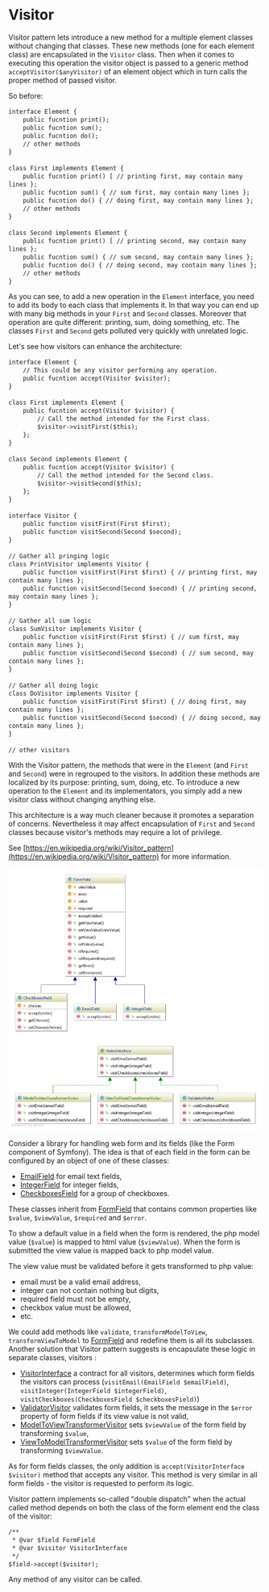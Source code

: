 Visitor
=======

Visitor pattern lets introduce a new method for a multiple element classes without changing that classes. 
These new methods (one for each element class) are encapsulated in the `Visitor` class. 
Then when it comes to executing this operation the visitor object is passed to a generic method `acceptVisitor($anyVisitor)` of an element object
which in turn calls the proper method of passed visitor.

So before: 

```
interface Element {
    public fucntion print();
    public fucntion sum();
    public fucntion do();
    // other methods
}

class First implements Element {
    public fucntion print() [ // printing first, may contain many lines };
    public fucntion sum() { // sum first, may contain many lines };
    public fucntion do() { // doing first, may contain many lines };
    // other methods
}

class Second implements Element {
    public fucntion print() [ // printing second, may contain many lines };
    public fucntion sum() { // sum second, may contain many lines };
    public fucntion do() { // doing second, may contain many lines };
    // other methods
}
```

As you can see, to add a new operation in the `Element` interface, you need to add its body to each class that implements it.
In that way you can end up with many big methods in your `First` and `Second` classes.
Moreover that operation are quite different: printing, sum, doing something, etc. 
The classes `First` and `Second` gets polluted very quickly with unrelated logic.

Let's see how visitors can enhance the architecture:
```
interface Element {
    // This could be any visitor performing any operation.
    public fucntion accept(Visitor $visitor);
}

class First implements Element {
    public fucntion accept(Visitor $visitor) {
        // Call the method intended for the First class.
        $visitor->visitFirst($this);
    };
}

class Second implements Element {
    public fucntion accept(Visitor $visitor) {
        // Call the method intended for the Second class.
        $visitor->visitSecond($this);
    };
}

interface Visitor {
    public function visitFirst(First $first);
    public function visitSecond(Second $second);
}

// Gather all pringing logic
class PrintVisitor implements Visitor {
    public function visitFirst(First $first) { // printing first, may contain many lines };
    public function visitSecond(Second $second) { // printing second, may contain many lines };
}

// Gather all sum logic
class SumVisitor implements Visitor {
    public function visitFirst(First $first) { // sum first, may contain many lines };
    public function visitSecond(Second $second) { // sum second, may contain many lines };
}

// Gather all doing logic
class DoVisitor implements Visitor {
    public function visitFirst(First $first) { // doing first, may contain many lines };
    public function visitSecond(Second $second) { // doing second, may contain many lines };
}

// other visitors
```
 
With the Visitor pattern, the methods that were in the `Element` (and `First` and `Second`) were in regrouped to the visitors.
In addition these methods are localized by its purpose: printing, sum, doing, etc.
To introduce a new operation to the `Element` and its implementators, you simply add a new visitor class
without changing anything else.

This architecture is a way much cleaner because it promotes a separation of concerns. 
Nevertheless it may affect encapsulation of `First` and `Second` classes 
because visitor's methods may require a lot of privilege.

See [https://en.wikipedia.org/wiki/Visitor_pattern](https://en.wikipedia.org/wiki/Visitor_pattern) for more information.

![Visitor UML](doc/Visitor.png)

Consider a library for handling web form and its fields (like the Form component of Symfony).
The idea is that of each field in the form can be configured by an object of one of these classes: 
- [EmailField] for email text fields,
- [IntegerField] for integer fields,
- [CheckboxesField] for a group of checkboxes.

These classes inherit from [FormField] that contains common properties like `$value`, `$viewValue`, `$required` and `$error`.
 
To show a default value in a field when the form is rendered, the php model value (`$value`) is mapped to html value (`$viewValue`).
When the form is submitted the view value is mapped back to php model value. 

The view value must be validated before it gets transformed to php value: 
- email must be a valid email address, 
- integer can not contain nothing but digits,
- required field must not be empty,
- checkbox value must be allowed,
- etc.

We could add methods like `validate`, `transformModelToView`, `transformViewToModel` to [FormField] and redefine them is all its subclasses.
Another solution that Visitor pattern suggests is encapsulate these logic in separate classes, visitors :

- [VisitorInterface] a contract for all visitors, determines which form fields the visitors can process 
(`visitEmail(EmailField $emailField)`, `visitInteger(IntegerField $integerField)`, `visitCheckboxes(CheckboxesField $checkboxesField)`)
- [ValidatorVisitor] validates form fields, it sets the message in the `$error` property of form fields if its view value is not valid, 
- [ModelToViewTransformerVisitor] sets `$viewValue` of the form field by transforming `$value`,
- [ViewToModelTransformerVisitor] sets `$value` of the form field by transforming `$viewValue`.

As for form fields classes, the only addition is `accept(VisitorInterface $visitor)` method that accepts any visitor.
This method is very similar in all form fields - the visitor is requested to perform its logic.     

Visitor pattern implements so-called "double dispatch" when the actual called method depends on both the class of the form element
end the class of the visitor:

```
/**
 * @var $field FormField
 * @var $visitor VisitorInterface
 */
$field->accept($visitor);
```

Any method of any visitor can be called.

[FormField]: FormField.php
[EmailField]: FormFields/EmailField.php
[IntegerField]: FormFields/IntegerField.php
[CheckboxesField]: FormFields/CheckboxesField.php

[VisitorInterface]: VisitorInterface.php
[ValidatorVisitor]: Visitors/ValidatorVisitor.php
[ModelToViewTransformerVisitor]: Visitors/ModelToViewTransformerVisitor.php
[ViewToModelTransformerVisitor]: Visitors/ViewToModelTransformerVisitor.php
